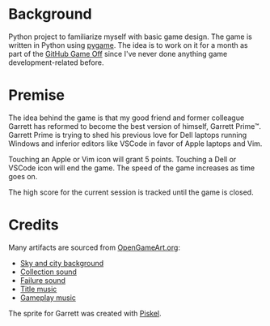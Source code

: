# Background

Python project to familiarize myself with basic game design. The game is written in Python using [pygame](https://www.pygame.org/news). The idea is to work on it for a month as part of the [GitHub Game Off](https://github.blog/2020-10-27-github-game-off-2020/) since I've never done anything game development-related before.

# Premise

The idea behind the game is that my good friend and former colleague Garrett has reformed to become the best version of himself, Garrett Prime™. Garrett Prime is trying to shed his previous love for Dell laptops running Windows and inferior editors like VSCode in favor of Apple laptops and Vim.

Touching an Apple or Vim icon will grant 5 points. Touching a Dell or VSCode icon will end the game. The speed of the game increases as time goes on.

The high score for the current session is tracked until the game is closed.

# Credits

Many artifacts are sourced from [OpenGameArt.org](https://opengameart.org/):

- [Sky and city background](https://opengameart.org/content/urban-landscape)
- [Collection sound](https://opengameart.org/content/plingy-coin)
- [Failure sound](https://opengameart.org/content/energy-drain)
- [Title music](https://opengameart.org/content/another-space-background-track)
- [Gameplay music](https://opengameart.org/content/drifting-beyond-the-stars-background-ambient)

The sprite for Garrett was created with [Piskel](https://www.piskelapp.com/).

